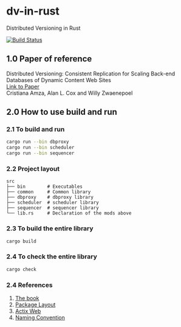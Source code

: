 # dv-in-rust
Distributed Versioning in Rust


[![Build Status][actions-badge]][actions-url]


[actions-badge]: https://github.com/lichen-liu/dv-in-rust/workflows/o2versioner-build/badge.svg
[actions-url]: https://github.com/lichen-liu/dv-in-rust/actions?query=workflow%3Ao2versioner-build


## 1.0 Paper of reference
Distributed Versioning: Consistent Replication for Scaling Back-end Databases of Dynamic Content Web Sites  
[Link to Paper](https://www.eecg.utoronto.ca/~amza/papers/consistency.pdf)  
Cristiana Amza, Alan L. Cox and Willy Zwaenepoel  


## 2.0 How to use build and run

### 2.1 To build and run
```sh
cargo run --bin dbproxy
cargo run --bin scheduler
cargo run --bin sequencer
```

### 2.2 Project layout
```
src  
├── bin        # Executables
├── common     # Common library
├── dbproxy    # dbproxy library
├── scheduler  # scheduler library
├── sequencer  # sequencer library
└── lib.rs     # Declaration of the mods above
```

### 2.3 To build the entire library
```sh
cargo build
```

### 2.4 To check the entire library
```sh
cargo check
```

### 2.4 References
1. [The book](https://doc.rust-lang.org/book/title-page.html)  
2. [Package Layout](https://doc.rust-lang.org/cargo/guide/project-layout.html)  
3. [Actix Web](https://actix.rs/docs/getting-started/)
4. [Naming Convention](https://doc.rust-lang.org/1.0.0/style/style/naming/README.html)
